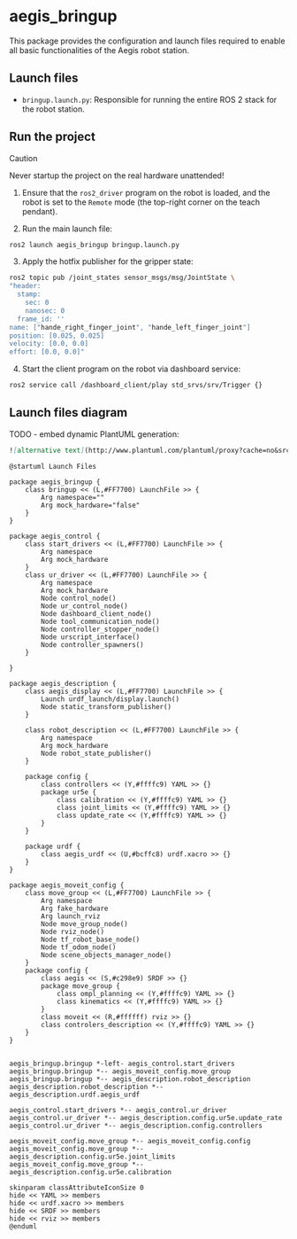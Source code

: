 # aegis_bringup

This package provides the configuration and launch files required to enable all basic functionalities of the Aegis robot station.

## Launch files

- `bringup.launch.py`: Responsible for running the entire ROS 2 stack for the robot station.

## Run the project

> [!CAUTION]
> Never startup the project on the real hardware unattended!

1. Ensure that the `ros2_driver` program on the robot is loaded, and the robot is set to the `Remote` mode (the top-right corner on the teach pendant).

2. Run the main launch file:
```bash
ros2 launch aegis_bringup bringup.launch.py
```

3. Apply the hotfix publisher for the gripper state:
```bash
ros2 topic pub /joint_states sensor_msgs/msg/JointState \
"header:
  stamp:
    sec: 0
    nanosec: 0
  frame_id: ''
name: ["hande_right_finger_joint", "hande_left_finger_joint"]
position: [0.025, 0.025]
velocity: [0.0, 0.0]
effort: [0.0, 0.0]"
```

4. Start the client program on the robot via dashboard service:
```bash
ros2 service call /dashboard_client/play std_srvs/srv/Trigger {}
```

## Launch files diagram

TODO - embed dynamic PlantUML generation:
```markdown
![alternative text](http://www.plantuml.com/plantuml/proxy?cache=no&src=https://raw.github.com/plantuml/plantuml-server/master/src/main/webapp/resource/test2diagrams.txt
```

```plantuml
@startuml Launch Files

package aegis_bringup {
    class bringup << (L,#FF7700) LaunchFile >> {
        Arg namespace=""
        Arg mock_hardware="false"
    }
}

package aegis_control {
    class start_drivers << (L,#FF7700) LaunchFile >> {
        Arg namespace
        Arg mock_hardware
    }
    class ur_driver << (L,#FF7700) LaunchFile >> {
        Arg namespace
        Arg mock_hardware
        Node control_node()
        Node ur_control_node()
        Node dashboard_client_node()
        Node tool_communication_node()
        Node controller_stopper_node()
        Node urscript_interface()
        Node controller_spawners()
    }

}

package aegis_description {
    class aegis_display << (L,#FF7700) LaunchFile >> {
        Launch urdf_launch/display.launch()
        Node static_transform_publisher()
    }

    class robot_description << (L,#FF7700) LaunchFile >> {
        Arg namespace
        Arg mock_hardware
        Node robot_state_publisher()
    }

    package config {
        class controllers << (Y,#ffffc9) YAML >> {}
        package ur5e {
            class calibration << (Y,#ffffc9) YAML >> {}
            class joint_limits << (Y,#ffffc9) YAML >> {}
            class update_rate << (Y,#ffffc9) YAML >> {}
        }
    }

    package urdf {
        class aegis_urdf << (U,#bcffc8) urdf.xacro >> {}
    }
}

package aegis_moveit_config {
    class move_group << (L,#FF7700) LaunchFile >> {
        Arg namespace
        Arg fake_hardware
        Arg launch_rviz
        Node move_group_node()
        Node rviz_node()
        Node tf_robot_base_node()
        Node tf_odom_node()
        Node scene_objects_manager_node()
    }
    package config {
        class aegis << (S,#c298e9) SRDF >> {}
        package move_group {
            class ompl_planning << (Y,#ffffc9) YAML >> {}
            class kinematics << (Y,#ffffc9) YAML >> {}
        }
        class moveit << (R,#ffffff) rviz >> {}
        class controlers_description << (Y,#ffffc9) YAML >> {}
    }
}


aegis_bringup.bringup *-left- aegis_control.start_drivers
aegis_bringup.bringup *-- aegis_moveit_config.move_group
aegis_bringup.bringup *-- aegis_description.robot_description
aegis_description.robot_description *-- aegis_description.urdf.aegis_urdf

aegis_control.start_drivers *-- aegis_control.ur_driver
aegis_control.ur_driver *-- aegis_description.config.ur5e.update_rate
aegis_control.ur_driver *-- aegis_description.config.controllers

aegis_moveit_config.move_group *-- aegis_moveit_config.config
aegis_moveit_config.move_group *-- aegis_description.config.ur5e.joint_limits
aegis_moveit_config.move_group *-- aegis_description.config.ur5e.calibration

skinparam classAttributeIconSize 0
hide << YAML >> members
hide << urdf.xacro >> members
hide << SRDF >> members
hide << rviz >> members
@enduml
```

